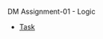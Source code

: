 DM Assignment-01 - Logic

- [Task](https://datsoftlyngby.github.io/soft2020fall/resources/359a9edb-01-assignment.pdf)